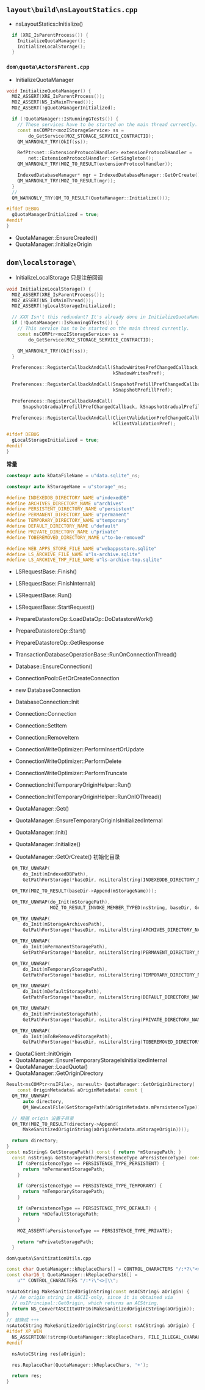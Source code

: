 ## `layout\build\nsLayoutStatics.cpp`
- nsLayoutStatics::Initialize()
```c++
  if (XRE_IsParentProcess()) {
    InitializeQuotaManager();
    InitializeLocalStorage();
  }
```


### `dom\quota\ActorsParent.cpp`
- InitializeQuotaManager
```c++
void InitializeQuotaManager() {
  MOZ_ASSERT(XRE_IsParentProcess());
  MOZ_ASSERT(NS_IsMainThread());
  MOZ_ASSERT(!gQuotaManagerInitialized);

  if (!QuotaManager::IsRunningGTests()) {
    // These services have to be started on the main thread currently.
    const nsCOMPtr<mozIStorageService> ss =
        do_GetService(MOZ_STORAGE_SERVICE_CONTRACTID);
    QM_WARNONLY_TRY(OkIf(ss));

    RefPtr<net::ExtensionProtocolHandler> extensionProtocolHandler =
        net::ExtensionProtocolHandler::GetSingleton();
    QM_WARNONLY_TRY(MOZ_TO_RESULT(extensionProtocolHandler));

    IndexedDatabaseManager* mgr = IndexedDatabaseManager::GetOrCreate();
    QM_WARNONLY_TRY(MOZ_TO_RESULT(mgr));
  }
  // 
  QM_WARNONLY_TRY(QM_TO_RESULT(QuotaManager::Initialize()));

#ifdef DEBUG
  gQuotaManagerInitialized = true;
#endif
}
```
- QuotaManager::EnsureCreated()
- QuotaManager::InitializeOrigin

## `dom\localstorage\`
- InitializeLocalStorage
只是注册回调
```c++
void InitializeLocalStorage() {
  MOZ_ASSERT(XRE_IsParentProcess());
  MOZ_ASSERT(NS_IsMainThread());
  MOZ_ASSERT(!gLocalStorageInitialized);

  // XXX Isn't this redundant? It's already done in InitializeQuotaManager.
  if (!QuotaManager::IsRunningGTests()) {
    // This service has to be started on the main thread currently.
    const nsCOMPtr<mozIStorageService> ss =
        do_GetService(MOZ_STORAGE_SERVICE_CONTRACTID);

    QM_WARNONLY_TRY(OkIf(ss));
  }

  Preferences::RegisterCallbackAndCall(ShadowWritesPrefChangedCallback,
                                       kShadowWritesPref);

  Preferences::RegisterCallbackAndCall(SnapshotPrefillPrefChangedCallback,
                                       kSnapshotPrefillPref);

  Preferences::RegisterCallbackAndCall(
      SnapshotGradualPrefillPrefChangedCallback, kSnapshotGradualPrefillPref);

  Preferences::RegisterCallbackAndCall(ClientValidationPrefChangedCallback,
                                       kClientValidationPref);

#ifdef DEBUG
  gLocalStorageInitialized = true;
#endif
}
```

**常量**
```c++
constexpr auto kDataFileName = u"data.sqlite"_ns;

constexpr auto kStorageName = u"storage"_ns;

#define INDEXEDDB_DIRECTORY_NAME u"indexedDB"
#define ARCHIVES_DIRECTORY_NAME u"archives"
#define PERSISTENT_DIRECTORY_NAME u"persistent"
#define PERMANENT_DIRECTORY_NAME u"permanent"
#define TEMPORARY_DIRECTORY_NAME u"temporary"
#define DEFAULT_DIRECTORY_NAME u"default"
#define PRIVATE_DIRECTORY_NAME u"private"
#define TOBEREMOVED_DIRECTORY_NAME u"to-be-removed"

#define WEB_APPS_STORE_FILE_NAME u"webappsstore.sqlite"
#define LS_ARCHIVE_FILE_NAME u"ls-archive.sqlite"
#define LS_ARCHIVE_TMP_FILE_NAME u"ls-archive-tmp.sqlite"
```
- LSRequestBase::Finish()
- LSRequestBase::FinishInternal()
- LSRequestBase::Run()
- LSRequestBase::StartRequest()
- PrepareDatastoreOp::LoadDataOp::DoDatastoreWork()
- PrepareDatastoreOp::Start()
- PrepareDatastoreOp::GetResponse
- TransactionDatabaseOperationBase::RunOnConnectionThread()
- Database::EnsureConnection()
- ConnectionPool::GetOrCreateConnection
- new DatabaseConnection
- DatabaseConnection::Init
- Connection::Connection
- Connection::SetItem
- Connection::RemoveItem
- ConnectionWriteOptimizer::PerformInsertOrUpdate
- ConnectionWriteOptimizer::PerformDelete
- ConnectionWriteOptimizer::PerformTruncate
- Connection::InitTemporaryOriginHelper::Run()
- Connection::InitTemporaryOriginHelper::RunOnIOThread()
- QuotaManager::Get()
- QuotaManager::EnsureTemporaryOriginIsInitializedInternal
- QuotaManager::Init()

- QuotaManager::Initialize()
- QuotaManager::GetOrCreate()
初始化目录
```c++
  QM_TRY_UNWRAP(
      do_Init(mIndexedDBPath),
      GetPathForStorage(*baseDir, nsLiteralString(INDEXEDDB_DIRECTORY_NAME)));

  QM_TRY(MOZ_TO_RESULT(baseDir->Append(mStorageName)));

  QM_TRY_UNWRAP(do_Init(mStoragePath),
                MOZ_TO_RESULT_INVOKE_MEMBER_TYPED(nsString, baseDir, GetPath));

  QM_TRY_UNWRAP(
      do_Init(mStorageArchivesPath),
      GetPathForStorage(*baseDir, nsLiteralString(ARCHIVES_DIRECTORY_NAME)));

  QM_TRY_UNWRAP(
      do_Init(mPermanentStoragePath),
      GetPathForStorage(*baseDir, nsLiteralString(PERMANENT_DIRECTORY_NAME)));

  QM_TRY_UNWRAP(
      do_Init(mTemporaryStoragePath),
      GetPathForStorage(*baseDir, nsLiteralString(TEMPORARY_DIRECTORY_NAME)));

  QM_TRY_UNWRAP(
      do_Init(mDefaultStoragePath),
      GetPathForStorage(*baseDir, nsLiteralString(DEFAULT_DIRECTORY_NAME)));

  QM_TRY_UNWRAP(
      do_Init(mPrivateStoragePath),
      GetPathForStorage(*baseDir, nsLiteralString(PRIVATE_DIRECTORY_NAME)));

  QM_TRY_UNWRAP(
      do_Init(mToBeRemovedStoragePath),
      GetPathForStorage(*baseDir, nsLiteralString(TOBEREMOVED_DIRECTORY_NAME)));
```
- QuotaClient::InitOrigin
- QuotaManager::EnsureTemporaryStorageIsInitializedInternal
- QuotaManager::LoadQuota()
- QuotaManager::GetOriginDirectory

```c++
Result<nsCOMPtr<nsIFile>, nsresult> QuotaManager::GetOriginDirectory(
    const OriginMetadata& aOriginMetadata) const {
  QM_TRY_UNWRAP(
      auto directory,
      QM_NewLocalFile(GetStoragePath(aOriginMetadata.mPersistenceType)));

  // 根据 origin 设置子目录 
  QM_TRY(MOZ_TO_RESULT(directory->Append(
      MakeSanitizedOriginString(aOriginMetadata.mStorageOrigin))));

  return directory;
}
const nsString& GetStoragePath() const { return *mStoragePath; }
  const nsString& GetStoragePath(PersistenceType aPersistenceType) const {
    if (aPersistenceType == PERSISTENCE_TYPE_PERSISTENT) {
      return *mPermanentStoragePath;
    }

    if (aPersistenceType == PERSISTENCE_TYPE_TEMPORARY) {
      return *mTemporaryStoragePath;
    }

    if (aPersistenceType == PERSISTENCE_TYPE_DEFAULT) {
      return *mDefaultStoragePath;
    }

    MOZ_ASSERT(aPersistenceType == PERSISTENCE_TYPE_PRIVATE);

    return *mPrivateStoragePath;
  }
```
`dom\quota\SanitizationUtils.cpp`
```c++
const char QuotaManager::kReplaceChars[] = CONTROL_CHARACTERS "/:*?\"<>|\\";
const char16_t QuotaManager::kReplaceChars16[] =
    u"" CONTROL_CHARACTERS "/:*?\"<>|\\";

nsAutoString MakeSanitizedOriginString(const nsACString& aOrigin) {
  // An origin string is ASCII-only, since it is obtained via
  // nsIPrincipal::GetOrigin, which returns an ACString.
  return NS_ConvertASCIItoUTF16(MakeSanitizedOriginCString(aOrigin));
}
// 替换成 +++
nsAutoCString MakeSanitizedOriginCString(const nsACString& aOrigin) {
#ifdef XP_WIN
  NS_ASSERTION(!strcmp(QuotaManager::kReplaceChars, FILE_ILLEGAL_CHARACTERS FILE_PATH_SEPARATOR), "Illegal file characters have changed!");
#endif

  nsAutoCString res{aOrigin};

  res.ReplaceChar(QuotaManager::kReplaceChars, '+');

  return res;
}
```
